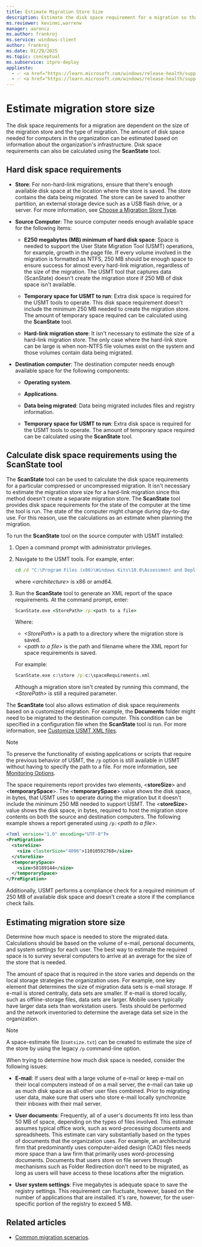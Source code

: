 ```yaml
---
title: Estimate Migration Store Size
description: Estimate the disk space requirement for a migration so that the User State Migration Tool (USMT) can be used.
ms.reviewer: kevinmi,warrenw
manager: aaroncz
ms.author: frankroj
ms.service: windows-client
author: frankroj
ms.date: 01/29/2025
ms.topic: conceptual
ms.subservice: itpro-deploy
appliesto:
  - ✅ <a href="https://learn.microsoft.com/windows/release-health/supported-versions-windows-client" target="_blank">Windows 11</a>
  - ✅ <a href="https://learn.microsoft.com/windows/release-health/supported-versions-windows-client" target="_blank">Windows 10</a>
---
```


# Estimate migration store size

The disk space requirements for a migration are dependent on the size of the migration store and the type of migration. The amount of disk space needed for computers in the organization can be estimated based on information about the organization's infrastructure. Disk space requirements can also be calculated using the **ScanState** tool.

## Hard disk space requirements

- **Store**: For non-hard-link migrations, ensure that there's enough available disk space at the location where the store is saved. The store contains the data being migrated. The store can be saved to another partition, an external storage device such as a USB flash drive, or a server. For more information, see [Choose a Migration Store Type](usmt-choose-migration-store-type.md).

- **Source Computer**: The source computer needs enough available space for the following items:

  - **E250 megabytes (MB) minimum of hard disk space**: Space is needed to support the User State Migration Tool (USMT) operations, for example, growth in the page file. If every volume involved in the migration is formatted as NTFS, 250 MB should be enough space to ensure success for almost every hard-link migration, regardless of the size of the migration. The USMT tool that captures data (ScanState) doesn't create the migration store if 250 MB of disk space isn't available.

  - **Temporary space for USMT to run**: Extra disk space is required for the USMT tools to operate. This disk space requirement doesn't include the minimum 250 MB needed to create the migration store. The amount of temporary space required can be calculated using the **ScanState** tool.

  - **Hard-link migration store**: It isn't necessary to estimate the size of a hard-link migration store. The only case where the hard-link store can be large is when non-NTFS file volumes exist on the system and those volumes contain data being migrated.

- **Destination computer**: The destination computer needs enough available space for the following components:

  - **Operating system**.

  - **Applications**.

  - **Data being migrated**: Data being migrated includes files and registry information.

  - **Temporary space for USMT to run**: Extra disk space is required for the USMT tools to operate. The amount of temporary space required can be calculated using the **ScanState** tool.

## Calculate disk space requirements using the **ScanState** tool

The **ScanState** tool can be used to calculate the disk space requirements for a particular compressed or uncompressed migration. It isn't necessary to estimate the migration store size for a hard-link migration since this method doesn't create a separate migration store. The **ScanState** tool provides disk space requirements for the state of the computer at the time the tool is run. The state of the computer might change during day-to-day use. For this reason, use the calculations as an estimate when planning the migration.

To run the **ScanState** tool on the source computer with USMT installed:

1. Open a command prompt with administrator privileges.

1. Navigate to the USMT tools. For example, enter:

    ```cmd
    cd /d "C:\Program Files (x86)\Windows Kits\10.0\Assessment and Deployment Kit\User State Migration Tool\<architecture>"
    ```

    where *\<architecture\>* is x86 or amd64.

1. Run the **ScanState** tool to generate an XML report of the space requirements. At the command prompt, enter:

    ```cmd
    ScanState.exe <StorePath> /p:<path to a file>
    ```

    Where:

    - *\<StorePath\>* is a path to a directory where the migration store is saved.
    - *\<path to a file\>* is the path and filename where the XML report for space requirements is saved.

    For example:

    ```cmd
    ScanState.exe c:\store /p:c:\spaceRequirements.xml
    ```

    Although a migration store isn't created by running this command, the *\<StorePath\>* is still a required parameter.

The **ScanState** tool also allows estimation of disk space requirements based on a customized migration. For example, the **Documents** folder might need to be migrated to the destination computer. This condition can be specified in a configuration file when the **ScanState** tool is run. For more information, see [Customize USMT XML files](usmt-customize-xml-files.md).

> [!NOTE]
>
> To preserve the functionality of existing applications or scripts that require the previous behavior of USMT, the `/p` option is still available in USMT without having to specify the path to a file. For more information, see [Monitoring Options](usmt-scanstate-syntax.md#monitoring-options).

The space requirements report provides two elements, \<**storeSize**\> and \<**temporarySpace**\>. The \<**temporarySpace**\> value shows the disk space, in bytes, that USMT uses to operate during the migration but it doesn't include the minimum 250 MB needed to support USMT. The \<**storeSize**\> value shows the disk space, in bytes, required to host the migration store contents on both the source and destination computers. The following example shows a report generated using `/p:`*\<path to a file\>*.

```xml
<?xml version="1.0" encoding="UTF-8"?>
<PreMigration>
  <storeSize>
    <size clusterSize="4096">11010592768</size>
  </storeSize>
  <temporarySpace>
    <size>58189144</size>
  </temporarySpace>
</PreMigration>
```

Additionally, USMT performs a compliance check for a required minimum of 250 MB of available disk space and doesn't create a store if the compliance check fails.

## Estimating migration store size

Determine how much space is needed to store the migrated data. Calculations should be based on the volume of e-mail, personal documents, and system settings for each user. The best way to estimate the required space is to survey several computers to arrive at an average for the size of the store that is needed.

The amount of space that is required in the store varies and depends on the local storage strategies the organization uses. For example, one key element that determines the size of migration data sets is e-mail storage. If e-mail is stored centrally, data sets are smaller. If e-mail is stored locally, such as offline-storage files, data sets are larger. Mobile users typically have larger data sets than workstation users. Tests should be performed and the network inventoried to determine the average data set size in the organization.

> [!NOTE]
>
> A space-estimate file (`Usmtsize.txt`) can be created to estimate the size of the store by using the legacy `/p` command-line option.

When trying to determine how much disk space is needed, consider the following issues:

- **E-mail**: If users deal with a large volume of e-mail or keep e-mail on their local computers instead of on a mail server, the e-mail can take up as much disk space as all other user files combined. Prior to migrating user data, make sure that users who store e-mail locally synchronize their inboxes with their mail server.

- **User documents**: Frequently, all of a user's documents fit into less than 50 MB of space, depending on the types of files involved. This estimate assumes typical office work, such as word-processing documents and spreadsheets. This estimate can vary substantially based on the types of documents that the organization uses. For example, an architectural firm that predominantly uses computer-aided design (CAD) files needs more space than a law firm that primarily uses word-processing documents. Documents that users store on file servers through mechanisms such as Folder Redirection don't need to be migrated, as long as users will have access to these locations after the migration.

- **User system settings**: Five megabytes is adequate space to save the registry settings. This requirement can fluctuate, however, based on the number of applications that are installed. It's rare, however, for the user-specific portion of the registry to exceed 5 MB.

## Related articles

- [Common migration scenarios](usmt-common-migration-scenarios.md).
